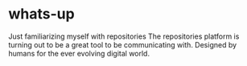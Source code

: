 # whats-up
Just familiarizing myself with repositories
The repositories platform is turning out to be a great tool to be communicating with. 
Designed by humans for the ever evolving digital world.
